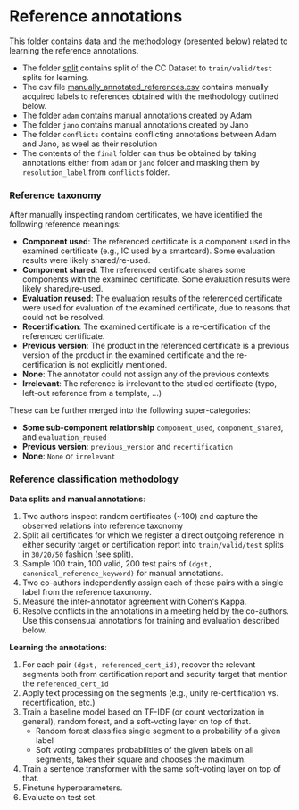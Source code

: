 # Reference annotations

This folder contains data and the methodology (presented below) related to learning the reference annotations.

- The folder [split](split) contains split of the CC Dataset to `train/valid/test` splits for learning.
- The csv file [manually_annotated_references.csv](./manually_annotated_references.csv) contains manually acquired labels to references obtained with the methodology outlined below.
- The folder `adam` contains manual annotations created by Adam
- The folder `jano` contains manual annotations created by Jano
- The folder `conflicts` contains conflicting annotations between Adam and Jano, as weel as their resolution
- The contents of the `final` folder can thus be obtained by taking annotations either from `adam` or `jano` folder and masking them by `resolution_label` from `conflicts` folder.

### Reference taxonomy

After manually inspecting random certificates, we have identified the following reference meanings:

- **Component used**: The referenced certificate is a component used in the examined certificate (e.g., IC used by a smartcard). Some evaluation results were likely shared/re-used.
- **Component shared**: The referenced certificate shares some components with the examined certificate. Some evaluation results were likely shared/re-used.
- **Evaluation reused**: The evaluation results of the referenced certificate were used for evaluation of the examined certificate, due to reasons that could not be resolved.
- **Recertification**: The examined certificate is a re-certification of the referenced certificate.
- **Previous version**: The product in the referenced certificate is a previous version of the product in the examined certificate and the re-certification is not explicitly mentioned.
- **None**: The annotator could not assign any of the previous contexts.
- **Irrelevant**: The reference is irrelevant to the studied certificate (typo, left-out reference from a template, ...)

These can be further merged into the following super-categories:

- **Some sub-component relationship** `component_used`, `component_shared`, and `evaluation_reused`
- **Previous version**: `previous_version` and `recertification`
- **None**: `None` or `irrelevant`

### Reference classification methodology

**Data splits and manual annotations**:

1. Two authors inspect random certificates (~100) and capture the observed relations into reference taxonomy
2. Split all certificates for which we register a direct outgoing reference in either security target or certification report into `train/valid/test` splits in `30/20/50` fashion (see [split](split/)).
3. Sample 100 train, 100 valid, 200 test pairs of `(dgst, canonical_reference_keyword)` for manual annotations.
4. Two co-authors independently assign each of these pairs with a single label from the reference taxonomy.
5. Measure the inter-annotator agreement with Cohen's Kappa.
6. Resolve conflicts in the annotations in a meeting held by the co-authors. Use this consensual annotations for training and evaluation described below.

**Learning the annotations**:

1. For each pair `(dgst, referenced_cert_id)`, recover the relevant segments both from certification report and security target that mention the `referenced_cert_id`
2. Apply text processing on the segments (e.g., unify re-certification vs. recertification, etc.)
3. Train a baseline model based on TF-IDF (or count vectorization in general), random forest, and a soft-voting layer on top of that.
    - Random forest classifies single segment to a probability of a given label
    - Soft voting compares probabilities of the given labels on all segments, takes their square and chooses the maximum.
4. Train a sentence transformer with the same soft-voting layer on top of that.
5. Finetune hyperparameters.
6. Evaluate on test set.
